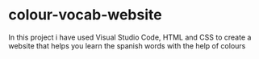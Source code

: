 # colour-vocab-website
In this project i have used Visual Studio Code, HTML and CSS to create a website that helps you learn the spanish words with the help of colours
